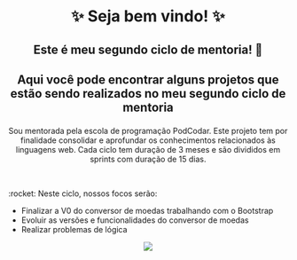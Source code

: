 # <p align="center"> ✨ Seja bem vindo! ✨ </p>
## <p align="center"> Este é meu segundo ciclo de mentoria! 🚀 </p>
## <p align="center"> Aqui você pode encontrar alguns projetos que estão sendo realizados no meu segundo ciclo de mentoria </p>
<p align="center"> 
Sou mentorada pela escola de programação PodCodar. Este projeto tem por finalidade consolidar e aprofundar os conhecimentos relacionados às linguagens web. Cada ciclo tem duração de 3 meses e são divididos em sprints com duração de 15 dias.
</p>
<br>
<p> :rocket: Neste ciclo, nossos focos serão: <br> 
  
* Finalizar a V0 do conversor de moedas trabalhando com o Bootstrap 
* Evoluir as versões e funcionalidades do conversor de moedas 
* Realizar problemas de lógica

 <p align="center">
 <img src="https://media.giphy.com/media/e2CkuBvEwm97Zit8pf/giphy.gif" </img>
 </p>
